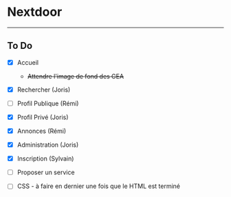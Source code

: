 # Nextdoor
***
## To Do  
- [x] Accueil
  - ~~Attendre l'image de fond des GEA~~

- [x] Rechercher (Joris)

- [ ] Profil Publique (Rémi)

- [x] Profil Privé (Joris)

- [x] Annonces (Rémi)

- [X] Administration (Joris)

- [X] Inscription (Sylvain)

- [ ] Proposer un service

- [ ] CSS - à faire en dernier une fois que le HTML est terminé
